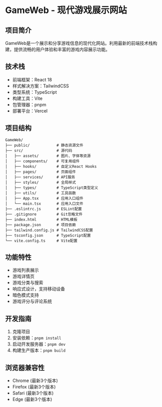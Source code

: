 # GameWeb - 现代游戏展示网站

## 项目简介
GameWeb是一个展示和分享游戏信息的现代化网站。利用最新的前端技术栈构建，提供流畅的用户体验和丰富的游戏内容展示功能。

## 技术栈
- 前端框架：React 18
- 样式解决方案：TailwindCSS
- 类型系统：TypeScript
- 构建工具：Vite
- 包管理器：pnpm
- 部署平台：Vercel

## 项目结构
```
GameWeb/
├── public/            # 静态资源文件
├── src/               # 源代码
│   ├── assets/        # 图片、字体等资源
│   ├── components/    # 可复用组件
│   ├── hooks/         # 自定义React Hooks
│   ├── pages/         # 页面组件
│   ├── services/      # API服务
│   ├── styles/        # 全局样式
│   ├── types/         # TypeScript类型定义
│   ├── utils/         # 工具函数
│   ├── App.tsx        # 应用入口组件
│   └── main.tsx       # 应用入口文件
├── .eslintrc.js       # ESLint配置
├── .gitignore         # Git忽略文件
├── index.html         # HTML模板
├── package.json       # 项目依赖
├── tailwind.config.js # TailwindCSS配置
├── tsconfig.json      # TypeScript配置
└── vite.config.ts     # Vite配置
```

## 功能特性
- 游戏列表展示
- 游戏详情页
- 游戏分类与搜索
- 响应式设计，支持移动设备
- 暗色模式支持
- 游戏评分与评论系统

## 开发指南
1. 克隆项目
2. 安装依赖：`pnpm install`
3. 启动开发服务器：`pnpm dev`
4. 构建生产版本：`pnpm build`

## 浏览器兼容性
- Chrome (最新3个版本)
- Firefox (最新3个版本)
- Safari (最新3个版本)
- Edge (最新3个版本) 